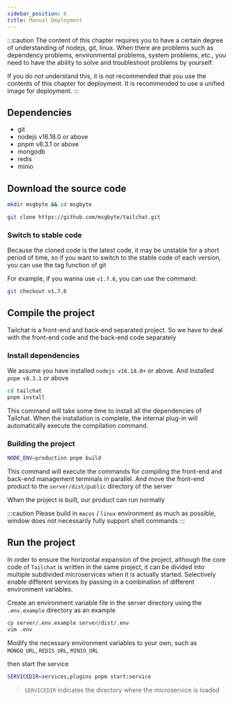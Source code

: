 ```yaml
---
sidebar_position: 6
title: Manual Deployment
---
```


:::caution
The content of this chapter requires you to have a certain degree of understanding of nodejs, git, linux. When there are problems such as dependency problems, environmental problems, system problems, etc., you need to have the ability to solve and troubleshoot problems by yourself.

If you do not understand this, it is not recommended that you use the contents of this chapter for deployment. It is recommended to use a unified image for deployment.
:::

## Dependencies

- git
- nodejs v16.18.0 or above
- pnpm v8.3.1 or above
- mongodb
- redis
- minio

## Download the source code

```bash
mkdir msgbyte && cd msgbyte

git clone https://github.com/msgbyte/tailchat.git
```

### Switch to stable code

Because the cloned code is the latest code, it may be unstable for a short period of time, so if you want to switch to the stable code of each version, you can use the tag function of git

For example, if you wanna use `v1.7.6`, you can use the command:

```bash
git checkout v1.7.6
```

## Compile the project

Tailchat is a front-end and back-end separated project. So we have to deal with the front-end code and the back-end code separately

### Install dependencies

We assume you have installed `nodejs v16.18.0+` or above. And installed `pnpm v8.3.1` or above

```bash
cd tailchat
pnpm install
```

This command will take some time to install all the dependencies of Tailchat. When the installation is complete, the internal plug-in will automatically execute the compilation command.

### Building the project

```bash
NODE_ENV=production pnpm build
```

This command will execute the commands for compiling the front-end and back-end management terminals in parallel. And move the front-end product to the `server/dist/public` directory of the server

When the project is built, our product can run normally

:::caution
Please build in `macos` / `linux` environment as much as possible, window does not necessarily fully support shell commands
:::

## Run the project

In order to ensure the horizontal expansion of the project, although the core code of `Tailchat` is written in the same project, it can be divided into multiple subdivided microservices when it is actually started. Selectively enable different services by passing in a combination of different environment variables.

Create an environment variable file in the server directory using the `.env.example` directory as an example

```bash
cp server/.env.example server/dist/.env
vim .env
```

Modify the necessary environment variables to your own, such as `MONGO_URL`, `REDIS_URL`, `MINIO_URL`

then start the service

```bash
SERVICEDIR=services,plugins pnpm start:service
```

> `SERVICEDIR` indicates the directory where the microservice is loaded
